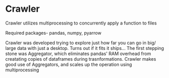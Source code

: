 # Crawler
Crawler utilizes multiprocessing to concurrently apply a function to files

Required packages- pandas, numpy, pyarrow

Crawler was developed trying to explore just how far you can go in big/ large data with just a desktop. Turns out if it fits it ships...
The first stepping stone was Aggregator, which eliminates pandas' RAM overhead from creatating copies of dataframes during trasnformations.
Crawler makes good use of Aggregators, and scales up the operation using multiprocessing
